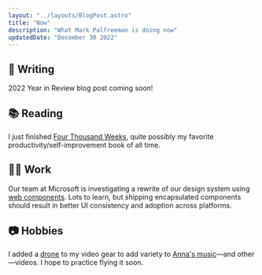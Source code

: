 ```yaml
---
layout: "../layouts/BlogPost.astro"
title: "Now"
description: "What Mark Palfreeman is doing now"
updatedDate: "December 30 2022"
---
```


## 📝 Writing

2022 Year in Review blog post coming soon!

## 📚 Reading

I just finished [Four Thousand Weeks](https://www.goodreads.com/book/show/54785515-four-thousand-weeks), quite possibly my favorite productivity/self-improvement book of all time.

## 👨‍💻 Work

Our team at Microsoft is investigating a rewrite of our design system using [web components](https://developer.mozilla.org/en-US/docs/Web/Web_Components). Lots to learn, but shipping encapsulated components should result in better UI consistency and adoption across platforms.

## 📷 Hobbies

I added a [drone](https://www.bhphotovideo.com/c/product/1700260-REG/dji_cp_ma_00000492_02_mini_3_pro_with.html) to my video gear to add variety to [Anna's music](https://www.youtube.com/@annapalfreeman)—and other—videos. I hope to practice flying it soon.
